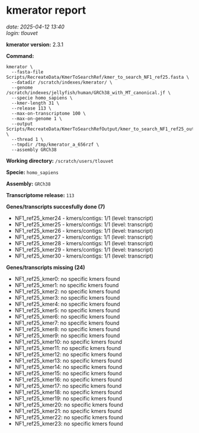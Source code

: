 # kmerator report
*date: 2025-04-12 13:40*  
*login: tlouvet*

**kmerator version:** 2.3.1

**Command:**

```
kmerator \
  --fasta-file Scripts/RecreateData/KmerToSearchRef/kmer_to_search_NF1_ref25.fasta \
  --datadir /scratch/indexes/kmerator/ \
  --genome /scratch/indexes/jellyfish/human/GRCh38_with_MT_canonical.jf \
  --specie homo_sapiens \
  --kmer-length 31 \
  --release 113 \
  --max-on-transcriptome 100 \
  --max-on-genome 1 \
  --output Scripts/RecreateData/KmerToSearchRefOutput/kmer_to_search_NF1_ref25_output \
  --thread 1 \
  --tmpdir /tmp/kmerator_a_656rzf \
  --assembly GRCh38
```

**Working directory:** `/scratch/users/tlouvet`

**Specie:** `homo_sapiens`

**Assembly:** `GRCh38`

**Transcriptome release:** `113`

**Genes/transcripts succesfully done (7)**

- NF1_ref25_kmer24 - kmers/contigs: 1/1 (level: transcript)
- NF1_ref25_kmer25 - kmers/contigs: 1/1 (level: transcript)
- NF1_ref25_kmer26 - kmers/contigs: 1/1 (level: transcript)
- NF1_ref25_kmer27 - kmers/contigs: 1/1 (level: transcript)
- NF1_ref25_kmer28 - kmers/contigs: 1/1 (level: transcript)
- NF1_ref25_kmer29 - kmers/contigs: 1/1 (level: transcript)
- NF1_ref25_kmer30 - kmers/contigs: 1/1 (level: transcript)


**Genes/transcripts missing (24)**

- NF1_ref25_kmer0: no specific kmers found
- NF1_ref25_kmer1: no specific kmers found
- NF1_ref25_kmer2: no specific kmers found
- NF1_ref25_kmer3: no specific kmers found
- NF1_ref25_kmer4: no specific kmers found
- NF1_ref25_kmer5: no specific kmers found
- NF1_ref25_kmer6: no specific kmers found
- NF1_ref25_kmer7: no specific kmers found
- NF1_ref25_kmer8: no specific kmers found
- NF1_ref25_kmer9: no specific kmers found
- NF1_ref25_kmer10: no specific kmers found
- NF1_ref25_kmer11: no specific kmers found
- NF1_ref25_kmer12: no specific kmers found
- NF1_ref25_kmer13: no specific kmers found
- NF1_ref25_kmer14: no specific kmers found
- NF1_ref25_kmer15: no specific kmers found
- NF1_ref25_kmer16: no specific kmers found
- NF1_ref25_kmer17: no specific kmers found
- NF1_ref25_kmer18: no specific kmers found
- NF1_ref25_kmer19: no specific kmers found
- NF1_ref25_kmer20: no specific kmers found
- NF1_ref25_kmer21: no specific kmers found
- NF1_ref25_kmer22: no specific kmers found
- NF1_ref25_kmer23: no specific kmers found
